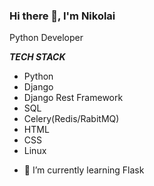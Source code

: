 ### Hi there 👋, I'm Nikolai
Python Developer

___TECH STACK___

* Python
* Django
* Django Rest Framework
* SQL
* Celery(Redis/RabitMQ)
* HTML
* CSS
* Linux



- 🌱 I’m currently learning Flask
